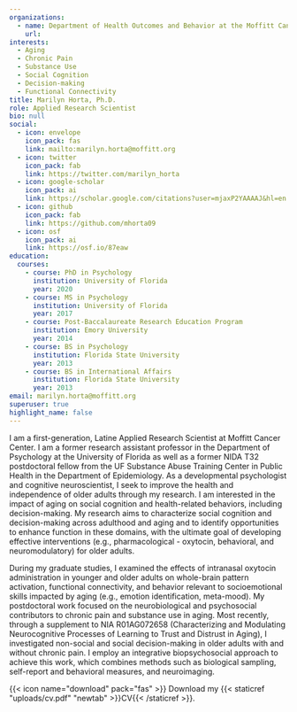 ```yaml
---
organizations:
  - name: Department of Health Outcomes and Behavior at the Moffitt Cancer Center
    url: 
interests:
  - Aging
  - Chronic Pain
  - Substance Use
  - Social Cognition
  - Decision-making
  - Functional Connectivity
title: Marilyn Horta, Ph.D.
role: Applied Research Scientist
bio: null
social:
  - icon: envelope
    icon_pack: fas
    link: mailto:marilyn.horta@moffitt.org
  - icon: twitter
    icon_pack: fab
    link: https://twitter.com/marilyn_horta
  - icon: google-scholar
    icon_pack: ai
    link: https://scholar.google.com/citations?user=mjaxP2YAAAAJ&hl=en
  - icon: github
    icon_pack: fab
    link: https://github.com/mhorta09
  - icon: osf
    icon_pack: ai
    link: https://osf.io/87eaw
education:
  courses:
    - course: PhD in Psychology
      institution: University of Florida
      year: 2020
    - course: MS in Psychology
      institution: University of Florida
      year: 2017
    - course: Post-Baccalaureate Research Education Program
      institution: Emory University
      year: 2014
    - course: BS in Psychology
      institution: Florida State University
      year: 2013
    - course: BS in International Affairs
      institution: Florida State University
      year: 2013
email: marilyn.horta@moffitt.org
superuser: true
highlight_name: false
---
```

I am a first-generation, Latine Applied Research Scientist at Moffitt Cancer Center. I am a former research assistant professor in the Department of Psychology at the University of Florida as well as a former NIDA T32 postdoctoral fellow from the UF Substance Abuse Training Center in Public Health in the Department of Epidemiology. As a developmental psychologist and cognitive neuroscientist, I seek to improve the health and independence of older adults through my research. I am interested in the impact of aging on social cognition and health-related behaviors, including decision-making. My research aims to characterize social cognition and decision-making across adulthood and aging and to identify opportunities to enhance function in these domains, with the ultimate goal of developing effective interventions (e.g., pharmacological - oxytocin, behavioral, and neuromodulatory) for older adults. 

During my graduate studies, I examined the effects of intranasal oxytocin administration in younger and older adults on whole-brain pattern activation, functional connectivity, and behavior relevant to socioemotional skills impacted by aging (e.g., emotion identification, meta-mood). My postdoctoral work focused on the neurobiological and psychosocial contributors to chronic pain and substance use in aging. Most recently, through a supplement to NIA R01AG072658 (Characterizing and Modulating Neurocognitive Processes of Learning to Trust and Distrust in Aging), I investigated non-social and social decision-making in older adults with and without chronic pain. I employ an integrative biopsychosocial approach to achieve this work, which combines methods such as biological sampling, self-report and behavioral measures, and neuroimaging.


{{< icon name="download" pack="fas" >}} Download my {{< staticref "uploads/cv.pdf" "newtab" >}}CV{{< /staticref >}}.
